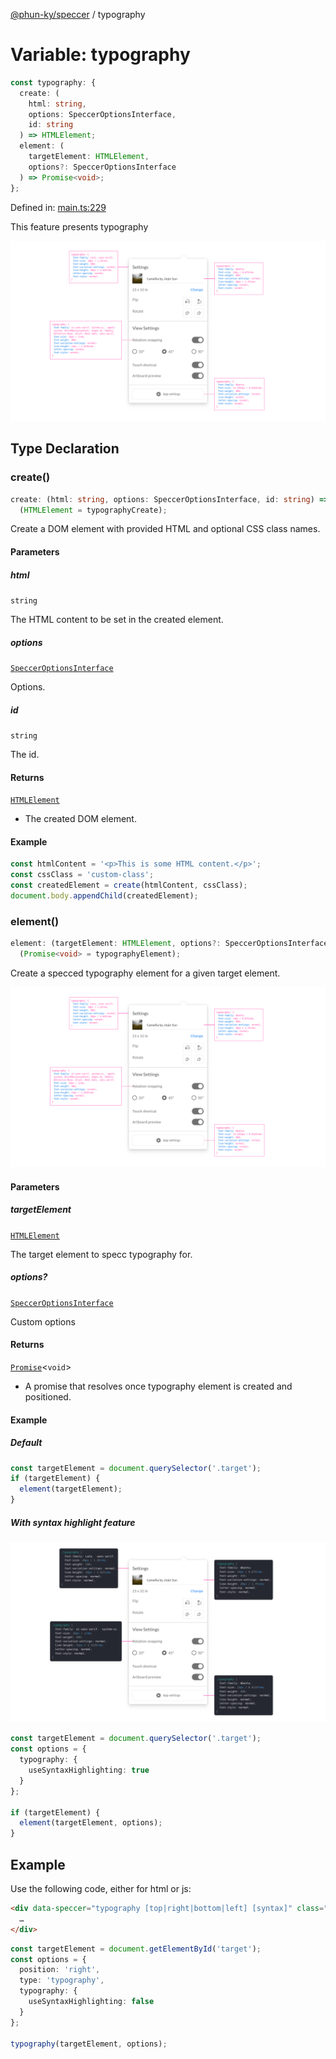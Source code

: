 [@phun-ky/speccer](../index.md) / typography

# Variable: typography

```ts
const typography: {
  create: (
    html: string,
    options: SpeccerOptionsInterface,
    id: string
  ) => HTMLElement;
  element: (
    targetElement: HTMLElement,
    options?: SpeccerOptionsInterface
  ) => Promise<void>;
};
```

Defined in:
[main.ts:229](https://github.com/phun-ky/speccer/blob/main/src/main.ts#L229)

This feature presents typography

![pin](https://github.com/phun-ky/speccer/blob/main/public/speccer-typography-light.png?raw=true)

## Type Declaration

### create()

```ts
create: (html: string, options: SpeccerOptionsInterface, id: string) =>
  (HTMLElement = typographyCreate);
```

Create a DOM element with provided HTML and optional CSS class names.

#### Parameters

##### html

`string`

The HTML content to be set in the created element.

##### options

[`SpeccerOptionsInterface`](../interfaces/SpeccerOptionsInterface.md)

Options.

##### id

`string`

The id.

#### Returns

[`HTMLElement`](https://developer.mozilla.org/docs/Web/API/HTMLElement)

- The created DOM element.

#### Example

```ts
const htmlContent = '<p>This is some HTML content.</p>';
const cssClass = 'custom-class';
const createdElement = create(htmlContent, cssClass);
document.body.appendChild(createdElement);
```

### element()

```ts
element: (targetElement: HTMLElement, options?: SpeccerOptionsInterface) =>
  (Promise<void> = typographyElement);
```

Create a specced typography element for a given target element.

![typography](https://github.com/phun-ky/speccer/blob/main/public/speccer-typography-light.png?raw=true)

#### Parameters

##### targetElement

[`HTMLElement`](https://developer.mozilla.org/docs/Web/API/HTMLElement)

The target element to specc typography for.

##### options?

[`SpeccerOptionsInterface`](../interfaces/SpeccerOptionsInterface.md)

Custom options

#### Returns

[`Promise`](https://developer.mozilla.org/docs/Web/JavaScript/Reference/Global_Objects/Promise)<`void`>

- A promise that resolves once typography element is created and positioned.

#### Example

##### Default

```ts
const targetElement = document.querySelector('.target');
if (targetElement) {
  element(targetElement);
}
```

##### With syntax highlight feature

![typography](https://github.com/phun-ky/speccer/blob/main/public/speccer-typography-syntax-light.png?raw=true)

```ts
const targetElement = document.querySelector('.target');
const options = {
  typography: {
    useSyntaxHighlighting: true
  }
};

if (targetElement) {
  element(targetElement, options);
}
```

## Example

Use the following code, either for html or js:

```html
<div data-speccer="typography [top|right|bottom|left] [syntax]" class="...">
  …
</div>
```

```ts
const targetElement = document.getElementById('target');
const options = {
  position: 'right',
  type: 'typography',
  typography: {
    useSyntaxHighlighting: false
  }
};

typography(targetElement, options);
```
